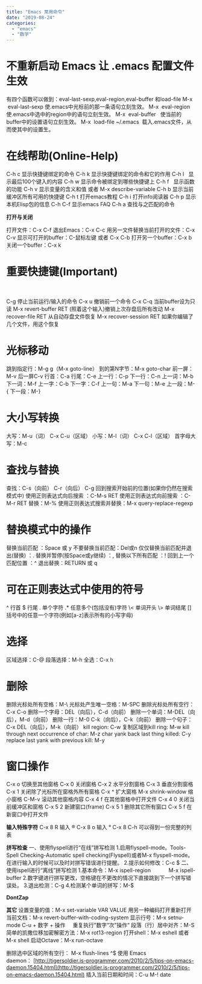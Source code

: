 ```yaml
---
title: "Emacs 常用命令"
date: "2019-08-24"
categories: 
  - "emacs"
  - "数学"
---
```


# **不重新启动 Emacs 让 .emacs 配置文件生效**

有四个函数可以做到：eval-last-sexp,eval-region,eval-buffer 和load-file M-x  eval-last-sexp 使.emacs中光标前的那一条语句立刻生效。 M-x  eval-region   使.emacs中选中的region中的语句立刻生效。 M-x  eval-buffer   使当前的buffer中的设置语句立刻生效。 M-x  load-file ~/.emacs  载入.emacs文件，从而使其中的设置生。

# **在线帮助(Online-Help)**

C-h c 显示快捷键绑定的命令 C-h k 显示快捷键绑定的命令和它的作用 C-h l   显示最后100个键入的内容 C-h w 显示命令被绑定到哪些快捷键上 C-h f   显示函数的功能 C-h v 显示变量的含义和值 或者 M-x describe-variable C-h b 显示当前缓冲区所有可用的快捷键 C-h t 打开emacs教程 C-h i 打开info阅读器 C-h p 显示本机Elisp包的信息 C-h C-f 显示emacs FAQ C-h a 查找与之匹配的命令

**打开与关闭**

打开文件：C-x C-f 退出Emacs：C-x C-c 用另一文件替换当前打开的文件：C-x C-v 显示可打开的buffer：C-鼠标左键 或者 C-x C-b 打开另一个buffer：C-x b 关闭一个buffer：C-x k

# **重要快捷键(Important)** 

 

C-g 停止当前运行/输入的命令 C-x u 撤销前一个命令 C-x C-q 当前buffer设为只读 M-x revert-buffer RET (照着这个输入)撤销上次存盘后所有改动 M-x recover-file RET 从自动存盘文件恢复 M-x recover-session RET 如果你编辑了几个文件，用这个恢复

# **光标移动**

跳到指定行：M-g g（M-x goto-line） 到的第N字节：M-x goto-char 前一屏：M-v 后一屏C-v 行首：C-a 行尾：C-e 上一行：C-p 下一行：C-n 上一词：M-b 下一词：M-f 上一字：C-b 下一字：C-f 上一句：M-a 下一句：M-e 上一段：M-{ 下一段：M-}

# **大小写转换**

大写：M-u（词） C-x C-u（区域） 小写：M-l（词） C-x C-l（区域） 首字母大写：M-c

# **查找与替换**

查找：C-s（向前） C-r（向后） C-g 回到搜索开始前的位置(如果你仍然在搜索模式中) 使用正则表达式向后搜索 ：C-M-s RET 使用正则表达式向前搜索 ：C-M-r RET 替换：M-% 使用正则表达式搜索并替换：M-x query-replace-regexp

# **替换模式中的操作**

替换当前匹配 ：Space 或 y 不要替换当前匹配：Del或n 仅仅替换当前匹配并退出(替换) ：. 替换并暂停(按Space或y继续) ：, 替换以下所有匹配 ：! 回到上一个匹配位置 ：^ 退出替换：RETURN 或 q

# **可在正则表达式中使用的符号** 

^ 行首 $ 行尾 . 单个字符 .\* 任意多个(包括没有)字符 \\< 单词开头 \\> 单词结尾 \[\] 括号中的任意一个字符(例如\[a-z\]表示所有的小写字母)

# **选择**

区域选择：C-@ 段落选择：M-h 全选：C-x h

# **删除**

删除光标处所有空格：M-\\ 光标处产生唯一空格：M-SPC 删除光标处所有空行：C-x C-o 删除一个字母：DEL（向后），C-d（向前） 删除一个单词：M-DEL（向后），M-d（向前） 删除一行：M-0 C-k（向后），C-k（向前） 删除一个句子：C-x DEL（向后），M-k（向前） kill region: C-w 复制区域到kill ring: M-w kill through next occurrence of char: M-z char yank back last thing killed: C-y replace last yank with previous kill: M-y

# **窗口操作**

C-x o 切换至其他窗格 C-x 0 关闭窗格 C-x 2 水平分割窗格 C-x 3 垂直分割窗格 C-x 1 关闭除了光标所在窗格外所有窗格 C-x ^ 扩大窗格 M-x shrink-window 缩小窗格 C-M-v 滚动其他窗格内容 C-x 4 f 在其他窗格中打开文件 C-x 4 0 关闭当前缓冲区和窗格 C-x 5 2 新建窗口(frame) C-x 5 1 删除其它所有窗口 C-x 5 f 在新窗口中打开文件

**输入特殊字符** C-x 8 R 输入 ® C-x 8 o 输入 ° C-x 8 C-h 可以得到一份完整的列表

**拼写检查** 一、使用flyspell进行“在线”拼写检测 1.启用flyspell-mode。Tools-Spell Checking-Automatic spell checking(Flyspell)或者M-x flyspell-mode。在进行输入的时候可以及时对拼写错误进行提醒。 2.提示如何修改：C-c $ 二、使用ispell进行“离线”拼写检测 1.基本命令：M-x ispell-region            M-x ispell-buffer 2.数字键进行拼写更改，空格键在不更改的情况下直接跳到下一个拼写错误处。 3.退出检测：C-g 4.检测某个单词的拼写：M-$

**DontZap**

**其它** 设置变量的值：M-x set-variable <RET> VAR <RET> VALUE <RET> 用另一种编码打开重新打开当前文档：M-x revert-buffer-with-coding-system 显示行号：M-x setnu-mode C-u + 数字 + 操作     重复执行”数字“次”操作“ 段落（行）居中对齐：M-S 简单的凯撒位移加密解密方法：M-x rot13-region 打开shell：M-x eshell 或者 M-x shell 启动Octave：M-x run-octave

删除选中区域的所有空行： M-x flush-lines ^$ 使用 Emacs daemon： [http://tigersoldier.is-programmer.com/2010/2/5/tips-on-emacs-daemon.15404.html](http://tigersoldier.is-programmer.com/2010/2/5/tips-on-emacs-daemon.15404.html) 插入当前日期和时间：C-u M-! date
